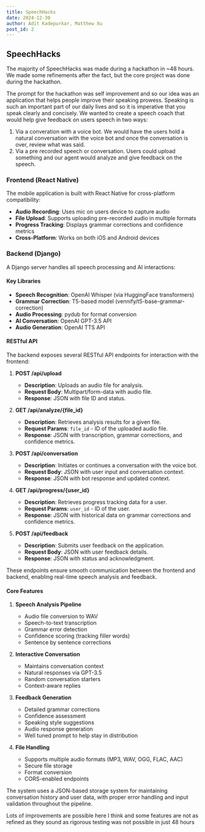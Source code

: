 ```yaml
---
title: SpeechHacks
date: 2024-12-30
author: Adit Kadepurkar, Matthew Xu
post_id: 2
---
```


## SpeechHacks
The majority of SpeechHacks was made during a hackathon in ~48 hours. We made some refinements after the fact, but the core project was done during the hackathon. 

The prompt for the hackathon was self improvement and so our idea was an application that helps people improve their speaking prowess. Speaking is such an important part of our daily lives and so it is imperative that you speak clearly and concisely. We wanted to create a speech coach that would help give feedback on users speech in two ways:
1. Via a converation with a voice bot. We would have the users hold a natural conversation with the voice bot and once the conversation is over, review what was said.
2. Via a pre recorded speech or conversation. Users could upload something and our agent would analyze and give feedback on the speech.


### Frontend (React Native)
The mobile application is built with React Native for cross-platform compatibility:

- **Audio Recording**: Uses mic on users device to capture audio
- **File Upload**: Supports uploading pre-recorded audio in multiple formats
- **Progress Tracking**: Displays grammar corrections and confidence metrics
- **Cross-Platform**: Works on both iOS and Android devices

### Backend (Django)
A Django server handles all speech processing and AI interactions:

#### Key Libraries
- **Speech Recognition**: OpenAI Whisper (via HuggingFace transformers)
- **Grammar Correction**: T5-based model (vennify/t5-base-grammar-correction)
- **Audio Processing**: pydub for format conversion
- **AI Conversation**: OpenAI GPT-3.5 API
- **Audio Generation**: OpenAI TTS API
#### RESTful API

The backend exposes several RESTful API endpoints for interaction with the frontend:

1. **POST /api/upload**
    - **Description**: Uploads an audio file for analysis.
    - **Request Body**: Multipart/form-data with audio file.
    - **Response**: JSON with file ID and status.

2. **GET /api/analyze/{file_id}**
    - **Description**: Retrieves analysis results for a given file.
    - **Request Params**: `file_id` - ID of the uploaded audio file.
    - **Response**: JSON with transcription, grammar corrections, and confidence metrics.

3. **POST /api/conversation**
    - **Description**: Initiates or continues a conversation with the voice bot.
    - **Request Body**: JSON with user input and conversation context.
    - **Response**: JSON with bot response and updated context.

4. **GET /api/progress/{user_id}**
    - **Description**: Retrieves progress tracking data for a user.
    - **Request Params**: `user_id` - ID of the user.
    - **Response**: JSON with historical data on grammar corrections and confidence metrics.

5. **POST /api/feedback**
    - **Description**: Submits user feedback on the application.
    - **Request Body**: JSON with user feedback details.
    - **Response**: JSON with status and acknowledgment.

These endpoints ensure smooth communication between the frontend and backend, enabling real-time speech analysis and feedback.

#### Core Features
1. **Speech Analysis Pipeline**
   - Audio file conversion to WAV
   - Speech-to-text transcription
   - Grammar error detection
   - Confidence scoring (tracking filler words)
   - Sentence by sentence corrections

2. **Interactive Conversation**
   - Maintains conversation context
   - Natural responses via GPT-3.5
   - Random conversation starters
   - Context-aware replies

3. **Feedback Generation**
   - Detailed grammar corrections
   - Confidence assessment
   - Speaking style suggestions
   - Audio response generation
   - Well tuned prompt to help stay in distribution

4. **File Handling**
   - Supports multiple audio formats (MP3, WAV, OGG, FLAC, AAC)
   - Secure file storage
   - Format conversion
   - CORS-enabled endpoints

The system uses a JSON-based storage system for maintaining conversation history and user data, with proper error handling and input validation throughout the pipeline.

Lots of improvements are possible here I think and some features are not as refined as they sound as rigorous testing was not possible in just 48 hours
